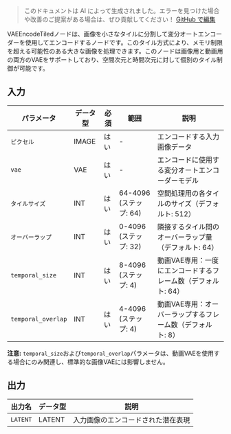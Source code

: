 > このドキュメントは AI によって生成されました。エラーを見つけた場合や改善のご提案がある場合は、ぜひ貢献してください！ [GitHub で編集](https://github.com/Comfy-Org/embedded-docs/blob/main/comfyui_embedded_docs/docs/VAEEncodeTiled/ja.md)

VAEEncodeTiledノードは、画像を小さなタイルに分割して変分オートエンコーダーを使用してエンコードするノードです。このタイル方式により、メモリ制限を超える可能性のある大きな画像を処理できます。このノードは画像用と動画用の両方のVAEをサポートしており、空間次元と時間次元に対して個別のタイル制御が可能です。

## 入力

| パラメータ | データ型 | 必須 | 範囲 | 説明 |
|-----------|-----------|----------|-------|-------------|
| `ピクセル` | IMAGE | はい | - | エンコードする入力画像データ |
| `vae` | VAE | はい | - | エンコードに使用する変分オートエンコーダーモデル |
| `タイルサイズ` | INT | はい | 64-4096 (ステップ: 64) | 空間処理用の各タイルのサイズ（デフォルト: 512） |
| `オーバーラップ` | INT | はい | 0-4096 (ステップ: 32) | 隣接するタイル間のオーバーラップ量（デフォルト: 64） |
| `temporal_size` | INT | はい | 8-4096 (ステップ: 4) | 動画VAE専用：一度にエンコードするフレーム数（デフォルト: 64） |
| `temporal_overlap` | INT | はい | 4-4096 (ステップ: 4) | 動画VAE専用：オーバーラップするフレーム数（デフォルト: 8） |

**注意:** `temporal_size`および`temporal_overlap`パラメータは、動画VAEを使用する場合にのみ関連し、標準的な画像VAEには影響しません。

## 出力

| 出力名 | データ型 | 説明 |
|-------------|-----------|-------------|
| `LATENT` | LATENT | 入力画像のエンコードされた潜在表現 |
